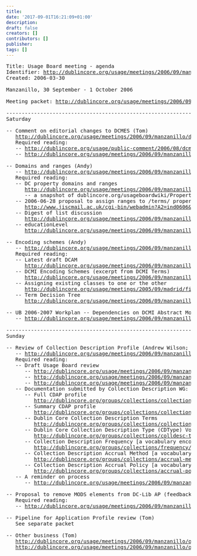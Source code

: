 ```yaml
---
title: 
date: '2017-09-01T16:21:09+01:00'
description: 
draft: false
creators: []
contributors: []
publisher: 
tags: []
---
```


<pre>
Title: Usage Board meeting - agenda
Identifier: <a href="/usage/meetings/2006/09/manzanillo/html/">http://dublincore.org/usage/meetings/2006/09/manzanillo/html/</a>
Created: 2006-03-30

Manzanillo, 30 September - 1 October 2006

Meeting packet: <a href="/usage/meetings/2006/09/manzanillo/ubmeeting-manzanillo.pdf">http://dublincore.org/usage/meetings/2006/09/manzanillo/ubmeeting-manzanillo.pdf</a>

----------------------------------------------------------------------
Saturday

-- Comment on editorial changes to DCMES (Tom)
   <a href="/usage/meetings/2006/09/manzanillo/dcmes-changes/html/">http://dublincore.org/usage/meetings/2006/09/manzanillo/dcmes-changes/html/</a>
   Required reading:
   -- <a href="/usage/public-comment/2006/08/dcmes-changes/">http://dublincore.org/usage/public-comment/2006/08/dcmes-changes/</a>
   -- <a href="/usage/meetings/2006/09/manzanillo/dcmes-changes/2006-09-21.dcmes-comments.html">http://dublincore.org/usage/meetings/2006/09/manzanillo/dcmes-changes/2006-09-21.dcmes-comments.html</a>

-- Domains and ranges (Andy)
   -- <a href="/usage/meetings/2006/09/manzanillo/domains-ranges/html/">http://dublincore.org/usage/meetings/2006/09/manzanillo/domains-ranges/html/</a>
   Required reading:
   -- DC property domains and ranges
      <a href="/usage/meetings/2006/09/manzanillo/domains-ranges/2006-09-19.PropertyDomainsAndRanges.pdf">http://dublincore.org/usage/meetings/2006/09/manzanillo/domains-ranges/2006-09-19.PropertyDomainsAndRanges.pdf</a>
      -- a snapshot of dublincore.org/usageboardwiki/PropertyDomainsAndRanges
   -- 2006-06-28 proposal to assign ranges to /terms/ properties, but not /1.1/ properties
      <a href="http://www.jiscmail.ac.uk/cgi-bin/webadmin?A2=ind0606&amp;L=dc-architecture&amp;P=5526">http://www.jiscmail.ac.uk/cgi-bin/webadmin?A2=ind0606&amp;L=dc-architecture&amp;P=5526</a>
   -- Digest of list discussion
      <a href="/usage/meetings/2006/09/manzanillo/domains-ranges/2006-06-30.ranges-discussion-digest.txt">http://dublincore.org/usage/meetings/2006/09/manzanillo/domains-ranges/2006-06-30.ranges-discussion-digest.txt</a>
   -- educationLevel
      <a href="/usage/meetings/2006/09/manzanillo/domains-ranges/2006-04-30.educationLevel.txt">http://dublincore.org/usage/meetings/2006/09/manzanillo/domains-ranges/2006-04-30.educationLevel.txt</a>

-- Encoding schemes (Andy)
   -- <a href="/usage/meetings/2006/09/manzanillo/encoding-schemes/html/">http://dublincore.org/usage/meetings/2006/09/manzanillo/encoding-schemes/html/</a>
   Required reading:
   -- Latest draft DCAM
      <a href="/usage/meetings/2006/09/manzanillo/encoding-schemes/2006-09-19.AMDraftUpdate.pdf">http://dublincore.org/usage/meetings/2006/09/manzanillo/encoding-schemes/2006-09-19.AMDraftUpdate.pdf</a>
   -- DCMI Encoding Schemes (excerpt from DCMI Terms)
      <a href="/usage/meetings/2006/09/manzanillo/encoding-schemes/dcmi-terms-encoding-schemes.pdf">http://dublincore.org/usage/meetings/2006/09/manzanillo/encoding-schemes/dcmi-terms-encoding-schemes.pdf</a>
   -- Assigning existing classes to one or the other
      <a href="/usage/meetings/2005/09/madrid/files/2005-05-12.encoding-scheme-types.txt">http://dublincore.org/usage/meetings/2005/09/madrid/files/2005-05-12.encoding-scheme-types.txt</a>
   -- Term Decision Tree
      <a href="/usage/meetings/2006/09/manzanillo/encoding-schemes/2006-09-19.TermDecisionTree.pdf">http://dublincore.org/usage/meetings/2006/09/manzanillo/encoding-schemes/2006-09-19.TermDecisionTree.pdf</a>

-- UB 2006-2007 Workplan -- Dependencies on DCMI Abstract Model (Tom)
   -- <a href="/usage/meetings/2006/09/manzanillo/workplan/html/">http://dublincore.org/usage/meetings/2006/09/manzanillo/workplan/html/</a>

----------------------------------------------------------------------
Sunday

-- Review of Collection Description Profile (Andrew Wilson; guest: Pete Johnston)
   -- <a href="/usage/meetings/2006/09/manzanillo/profile-cdap/html/">http://dublincore.org/usage/meetings/2006/09/manzanillo/profile-cdap/html/</a>
   Required reading:
   -- Draft Usage Board review
      -- <a href="/usage/meetings/2006/09/manzanillo/profile-cdap/CDAP_review.pdf">http://dublincore.org/usage/meetings/2006/09/manzanillo/profile-cdap/CDAP_review.pdf</a>
      -- <a href="/usage/meetings/2006/09/manzanillo/profile-cdap/WP3_AP_Documentation_1.pdf">http://dublincore.org/usage/meetings/2006/09/manzanillo/profile-cdap/WP3_AP_Documentation_1.pdf</a>
      -- <a href="/usage/meetings/2006/09/manzanillo/profile-cdap/WP5_AP_Terms.pdf">http://dublincore.org/usage/meetings/2006/09/manzanillo/profile-cdap/WP5_AP_Terms.pdf</a>
   -- Documentation submitted by Collection Description WG:
      -- Full CDAP profile
         <a href="/groups/collections/collection-application-profile/2006-08-24/">http://dublincore.org/groups/collections/collection-application-profile/2006-08-24/</a>
      -- Summary CDAP profile
         <a href="/groups/collections/collection-ap-summary/2006-08-24/">http://dublincore.org/groups/collections/collection-ap-summary/2006-08-24/</a>
      -- Dublin Core Collection Description Terms
         <a href="/groups/collections/collection-terms/2006-08-24/">http://dublincore.org/groups/collections/collection-terms/2006-08-24/</a>
      -- Dublin Core Collection Description Type (CDType) Vocabulary 
         <a href="/groups/collections/colldesc-type/2006-08-24/">http://dublincore.org/groups/collections/colldesc-type/2006-08-24/</a>
      -- Collection Description Frequency [a vocabulary encoding scheme]
         <a href="/groups/collections/frequency/2006-08-24/">http://dublincore.org/groups/collections/frequency/2006-08-24/</a>
      -- Collection Description Accrual Method [a vocabulary encoding scheme]
         <a href="/groups/collections/accrual-method/2006-08-24/">http://dublincore.org/groups/collections/accrual-method/2006-08-24/</a>
      -- Collection Description Accrual Policy [a vocabulary encoding scheme]
         <a href="/groups/collections/accrual-policy/2006-08-24/">http://dublincore.org/groups/collections/accrual-policy/2006-08-24/</a>
   -- A reminder on process
      -- <a href="/usage/meetings/2006/09/manzanillo/profile-cdap/2006-02-13.process.txt">http://dublincore.org/usage/meetings/2006/09/manzanillo/profile-cdap/2006-02-13.process.txt</a>

-- Proposal to remove MODS elements from DC-Lib AP (feedback to Robina for DC-Lib meeting)
   Required reading:
   -- <a href="/usage/meetings/2006/09/manzanillo/profiles-dclib/MODS-terms-in-DC-Lib-Proposal.pdf">http://dublincore.org/usage/meetings/2006/09/manzanillo/profiles-dclib/MODS-terms-in-DC-Lib-Proposal.pdf</a>

-- Pipeline for Application Profile review (Tom)
   See separate packet

-- Other business (Tom)
   <a href="/usage/meetings/2006/09/manzanillo/other/html/">http://dublincore.org/usage/meetings/2006/09/manzanillo/other/html/</a>
   <a href="/usage/meetings/2006/09/manzanillo/other/2006-09-21.TermChanges.pdf">http://dublincore.org/usage/meetings/2006/09/manzanillo/other/2006-09-21.TermChanges.pdf</a>

</pre>
